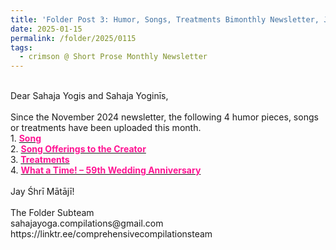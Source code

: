 ```yaml
---
title: 'Folder Post 3: Humor, Songs, Treatments Bimonthly Newsletter, January 2025'
date: 2025-01-15
permalink: /folder/2025/0115
tags:
  - crimson @ Short Prose Monthly Newsletter
---
```


<p>
<br>
Dear Sahaja Yogis and Sahaja Yoginīs,<br>
<br>
Since the November 2024 newsletter, the following 4 humor pieces, songs or treatments have been uploaded this month.<br>
1. <a href="https://seven-teams.github.io/folder/Song-1991-1115-SNA"> <font color="DeepPink"><b>Song</b></font></a><br>
2. <a href="https://seven-teams.github.io/folder/Song-Offerings-to-the Creator-1997-0809-SNA"> <font color="DeepPink"><b>Song Offerings to the Creator</b></font></a><br>
3. <a href="https://seven-teams.github.io/folder/folder/2006-0601-Treatment-2006-0630-TASYN"> <font color="DeepPink"><b>Treatments</b></font></a><br>
4. <a href="https://seven-teams.github.io/folder/2006-0407-MS-What-a-Time"> <font color="DeepPink"><b>What a Time! – 59th Wedding Anniversary</b></font></a><br>
<br>
Jay Śhrī Mātājī!<br>
<br>
The Folder Subteam<br>
sahajayoga.compilations@gmail.com<br>
https://linktr.ee/comprehensivecompilationsteam<br>
</p>